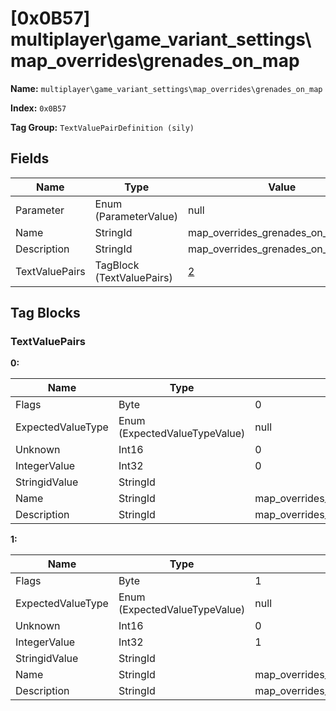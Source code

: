 # [0x0B57] multiplayer\game_variant_settings\map_overrides\grenades_on_map

**Name:** ```multiplayer\game_variant_settings\map_overrides\grenades_on_map```

**Index:** ```0x0B57```

**Tag Group:** ```TextValuePairDefinition (sily)```

## Fields

Name	| Type	| Value
---	|---	|---	|
Parameter	|Enum (ParameterValue)	|null
Name	|StringId	|map_overrides_grenades_on_map
Description	|StringId	|map_overrides_grenades_on_map_desc
TextValuePairs	|TagBlock (TextValuePairs)	|[2](#textvaluepairs)


## Tag Blocks

### TextValuePairs

**0:**

Name	| Type	| Value
---	|---	|---	|
Flags	|Byte	|0
ExpectedValueType	|Enum (ExpectedValueTypeValue)	|null
Unknown	|Int16	|0
IntegerValue	|Int32	|0
StringidValue	|StringId	|
Name	|StringId	|map_overrides_grenades_on_map_none
Description	|StringId	|map_overrides_grenades_on_map_none_desc


**1:**

Name	| Type	| Value
---	|---	|---	|
Flags	|Byte	|1
ExpectedValueType	|Enum (ExpectedValueTypeValue)	|null
Unknown	|Int16	|0
IntegerValue	|Int32	|1
StringidValue	|StringId	|
Name	|StringId	|map_overrides_grenades_on_map_default
Description	|StringId	|map_overrides_grenades_on_map_default_desc


